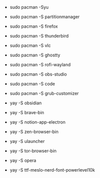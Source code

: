 - sudo pacman -Syu


 - sudo pacman -S partitionmanager
 - sudo pacman -S firefox
 - sudo pacman -S thunderbird
 - sudo pacman -S vlc
 - sudo pacman -S ghostty
 - sudo pacman -S rofi-wayland
 - sudo pacman -S obs-studio
 - sudo pacman -S code
 - sudo pacman -S grub-customizer


 - yay -S obsidian
 - yay -S brave-bin
 - yay -S notion-app-electron
 - yay -S zen-browser-bin
 - yay -S ulauncher
 - yay -S tor-browser-bin
 - yay -S opera

 - yay -S ttf-meslo-nerd-font-powerlevel10k